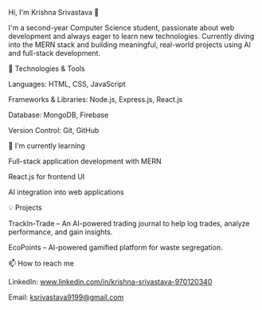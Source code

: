 Hi, I'm Krishna Srivastava 👋


I'm a second-year Computer Science student, passionate about web development and always eager to learn new technologies. Currently diving into the MERN stack and building meaningful, real-world projects using AI and full-stack development.

🚀 Technologies & Tools


Languages: HTML, CSS, JavaScript

Frameworks & Libraries: Node.js, Express.js, React.js

Database: MongoDB, Firebase

Version Control: Git, GitHub


🌱 I'm currently learning


Full-stack application development with MERN

React.js for frontend UI

AI integration into web applications


💡 Projects


TrackIn-Trade – An AI-powered trading journal to help log trades, analyze performance, and gain insights.

EcoPoints – AI-powered gamified platform for waste segregation.


📫 How to reach me


LinkedIn: www.linkedin.com/in/krishna-srivastava-970120340

Email: ksrivastava9199@gmail.com
